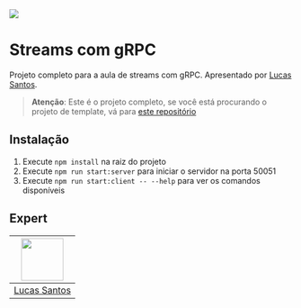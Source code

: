 <img src="https://storage.googleapis.com/golden-wind/experts-club/capa-github.svg" />

# Streams com gRPC

Projeto completo para a aula de streams com gRPC. Apresentado por [Lucas Santos][1].

> __Atenção__: Este é o projeto completo, se você está procurando o projeto de template, vá para [este repositório](https://github.com/rocketseat-experts-club/grpc-streams-template)

## Instalação

1. Execute `npm install` na raiz do projeto
2. Execute `npm run start:server` para iniciar o servidor na porta 50051
3. Execute `npm run start:client -- --help` para ver os comandos disponíveis

## Expert

| [<img src="https://github.com/khaosdoctor.png" width="75px;"/>][1] |
| :-: |
|[Lucas Santos][1]|


[1]: https://lsantos.dev

